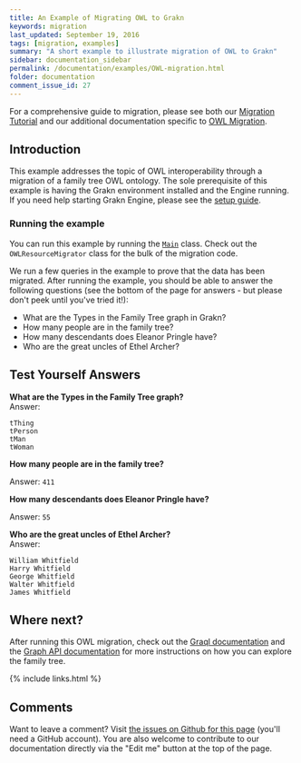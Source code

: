 ```yaml
---
title: An Example of Migrating OWL to Grakn
keywords: migration
last_updated: September 19, 2016
tags: [migration, examples]
summary: "A short example to illustrate migration of OWL to Grakn"
sidebar: documentation_sidebar
permalink: /documentation/examples/OWL-migration.html
folder: documentation
comment_issue_id: 27
---
```


For a comprehensive guide to migration, please see both our [Migration Tutorial](../migration/migration-overview.html) and our additional documentation specific to [OWL Migration](../migration/OWL-migration.html).

## Introduction
This example addresses the topic of OWL interoperability through a migration of a family tree OWL ontology. The sole prerequisite of this example is having the Grakn environment installed and the Engine running. If you need help starting Grakn Engine, please see the [setup guide](../get-started/setup-guide.html).

### Running the example
You can run this example by running the [`Main`](https://github.com/graknlabs/sample-projects/blob/master/example-owl-migration/src/main/java/Main.java) class. Check out the `OWLResourceMigrator` class for the bulk of the migration code.  

We run a few queries in the example to prove that the data has been migrated. After running the example, you should be able to answer the following questions (see the bottom of the page for answers - but please don't peek until you've tried it!):

+ What are the Types in the Family Tree graph in Grakn?
+ How many people are in the family tree?
+ How many descendants does Eleanor Pringle have?
+ Who are the great uncles of Ethel Archer?

## Test Yourself Answers

**What are the Types in the Family Tree graph?**   
Answer:

```
tThing
tPerson
tMan
tWoman
```     	

**How many people are in the family tree?**   

Answer: `411`

**How many descendants does Eleanor Pringle have?**   

Answer: `55`

**Who are the great uncles of Ethel Archer?**   
Answer:   

```
William Whitfield
Harry Whitfield
George Whitfield
Walter Whitfield
James Whitfield
```

## Where next?

After running this OWL migration, check out the [Graql documentation](../graql/graql-overview.html) and the [Graph API documentation](../developing-with-java/graph-api.html) for more instructions on how you can explore the family tree.

{% include links.html %}


## Comments
Want to leave a comment? Visit <a href="https://github.com/graknlabs/docs/issues/27" target="_blank">the issues on Github for this page</a> (you'll need a GitHub account). You are also welcome to contribute to our documentation directly via the "Edit me" button at the top of the page.

